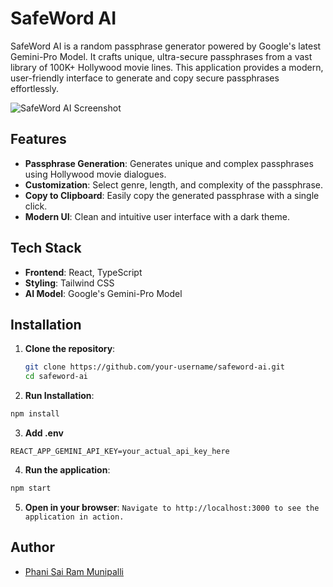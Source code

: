# SafeWord AI

SafeWord AI is a random passphrase generator powered by Google's latest Gemini-Pro Model. It crafts unique, ultra-secure passphrases from a vast library of 100K+ Hollywood movie lines. This application provides a modern, user-friendly interface to generate and copy secure passphrases effortlessly.

![SafeWord AI Screenshot](https://pplx-res.cloudinary.com/image/upload/v1722798854/user_uploads/cmgmjjngr/image.jpg)

## Features

- **Passphrase Generation**: Generates unique and complex passphrases using Hollywood movie dialogues.
- **Customization**: Select genre, length, and complexity of the passphrase.
- **Copy to Clipboard**: Easily copy the generated passphrase with a single click.
- **Modern UI**: Clean and intuitive user interface with a dark theme.

## Tech Stack

- **Frontend**: React, TypeScript
- **Styling**: Tailwind CSS
- **AI Model**: Google's Gemini-Pro Model

## Installation

1. **Clone the repository**:

   ```bash
   git clone https://github.com/your-username/safeword-ai.git
   cd safeword-ai
   ```

2. **Run Installation**:

```bash
npm install
```

3. **Add .env**

```
REACT_APP_GEMINI_API_KEY=your_actual_api_key_here
```

4. **Run the application**:

```bash
npm start
```

5. **Open in your browser**:
   `Navigate to http://localhost:3000 to see the application in action.`

## Author

- [Phani Sai Ram Munipalli](https://www.github.com/phanisaimunipalli)
